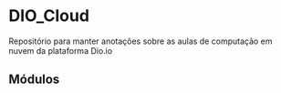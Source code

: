 # DIO_Cloud
Repositório para manter anotações sobre as aulas de computação em nuvem da plataforma Dio.io

## Módulos


